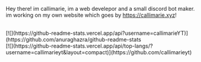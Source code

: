 
Hey there! im callimarie, im a web develepor and a small discord bot maker. im working on my own website which goes by https://callimarie.xyz! 
<br>



<br>
[![](https://github-readme-stats.vercel.app/api?username=callimarieYT)](https://github.com/anuraghazra/github-readme-stats
<br>
[![](https://github-readme-stats.vercel.app/api/top-langs/?username=callimarieyt&layout=compact)](https://github.com/callimarieyt)



